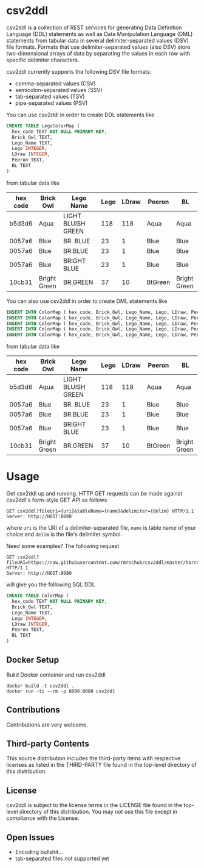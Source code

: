 # csv2ddl
csv2ddl is a collection of REST services for generating Data Definition Language (DDL) statements as well as Data Manipulation Language (DML) statements from tabular data in several delimiter-separated values (DSV) file formats. Formats that use delimiter-separated values (also DSV) store two-dimensional arrays of data by separating the values in each row with specific delimiter characters. 

csv2ddl currently supports the following DSV file formats:
* comma-separated values (CSV)
* semicolon-separated values (SSV)
* tab-separated values (TSV)
* pipe-separated values (PSV)

You can use csv2ddl in order to create DDL statements like
```sql
CREATE TABLE LegoColorMap (
  hex_code TEXT NOT NULL PRIMARY KEY,
  Brick_Owl TEXT,
  Lego_Name TEXT,
  Lego INTEGER,
  LDraw INTEGER,
  Peeron TEXT,
  BL TEXT
)
```
from tabular data like

| hex code | Brick Owl    | Lego Name          | Lego | LDraw | Peeron  | BL           | 
|----------|--------------|--------------------|------|-------|---------|--------------| 
| b5d3d6   | Aqua         | LIGHT BLUISH GREEN | 118  | 118   | Aqua    | Aqua         | 
| 0057a6   | Blue         | BR. BLUE           | 23   | 1     | Blue    | Blue         | 
| 0057a6   | Blue         | BR.BLUE            | 23   | 1     | Blue    | Blue         | 
| 0057a6   | Blue         | BRIGHT BLUE        | 23   | 1     | Blue    | Blue         | 
| 10cb31   | Bright Green | BR.GREEN           | 37   | 10    | BtGreen | Bright Green | 

You can also use csv2ddl in order to create DML statements like
```sql
INSERT INTO ColorMap ( hex_code, Brick_Owl, Lego_Name, Lego, LDraw, Peeron, BL ) VALUES ( 'b5d3d6','Aqua','LIGHT BLUISH GREEN','118','118','Aqua','Aqua' );
INSERT INTO ColorMap ( hex_code, Brick_Owl, Lego_Name, Lego, LDraw, Peeron, BL ) VALUES ( '0057a6','Blue','BR. BLUE','23','1','Blue','Blue' );
INSERT INTO ColorMap ( hex_code, Brick_Owl, Lego_Name, Lego, LDraw, Peeron, BL ) VALUES ( '0057a6','Blue','BR.BLUE','23','1','Blue','Blue' );
INSERT INTO ColorMap ( hex_code, Brick_Owl, Lego_Name, Lego, LDraw, Peeron, BL ) VALUES ( '0057a6','Blue','BRIGHT BLUE','23','1','Blue','Blue' );
INSERT INTO ColorMap ( hex_code, Brick_Owl, Lego_Name, Lego, LDraw, Peeron, BL ) VALUES ( '10cb31','Bright Green','BR.GREEN','37','10','BtGreen','Bright Green' );
```
from tabular data like

| hex code | Brick Owl    | Lego Name          | Lego | LDraw | Peeron  | BL           | 
|----------|--------------|--------------------|------|-------|---------|--------------| 
| b5d3d6   | Aqua         | LIGHT BLUISH GREEN | 118  | 118   | Aqua    | Aqua         | 
| 0057a6   | Blue         | BR. BLUE           | 23   | 1     | Blue    | Blue         | 
| 0057a6   | Blue         | BR.BLUE            | 23   | 1     | Blue    | Blue         | 
| 0057a6   | Blue         | BRIGHT BLUE        | 23   | 1     | Blue    | Blue         | 
| 10cb31   | Bright Green | BR.GREEN           | 37   | 10    | BtGreen | Bright Green | 




# Usage
Get csv2ddl up and running. HTTP GET requests can be made against csv2ddl's form-style GET API as follows
```
GET csv2ddl?fileUri={uri}&tableName={name}&delimiter={delim} HTTP/1.1
Server: http://HOST:8080
```
where `uri` is the URI of a delimiter-separated file, `name` is table name of your choice and `delim` is the file's delimiter symbol.

Need some examples? The following request 
```
GET csv2ddl?fileURI=https://raw.githubusercontent.com/rmrschub/csv2ddl/master/horror/test.csv&tableName=ColorMap&delimiter=; HTTP/1.1
Server: http://HOST:8080

```
will give you the following SQL DDL
```sql
CREATE TABLE ColorMap (
  hex_code TEXT NOT NULL PRIMARY KEY,
  Brick_Owl TEXT,
  Lego_Name TEXT,
  Lego INTEGER,
  LDraw INTEGER,
  Peeron TEXT,
  BL TEXT
)
```


## Docker Setup
 Build Docker container and run csv2ddl 
```{r, engine='bash', count_lines}
docker build -t csv2ddl .
docker run -ti --rm -p 8080:8080 csv2ddl
````

## Contributions
Contributions are very welcome.

## Third-party Contents
This source distribution includes the third-party items with respective licenses as listed in the THIRD-PARTY file found in the top-level directory of this distribution.

## License
csv2ddl is subject to the license terms in the LICENSE file found in the top-level directory of this distribution. 
You may not use this file except in compliance with the License.

## Open Issues
* Encoding bullshit...
* tab-separated files not supported yet